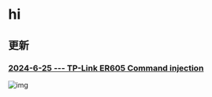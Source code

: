 # hi


## 更新

### [2024-6-25 --- TP-Link ER605 Command injection](https://github.com/Zhi0Yuan/MyBlog/blob/main/tp-link-er605/tp-link-er605.md)
![img](https://static.tp-link.com/upload/image-line/ER605_V2_VPN_Load_Balance_Router_06_normal_20211125084429h.jpg)
